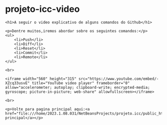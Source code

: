 # projeto-icc-video
<!DOCTYPE html>

<html>

<head>

   <meta charset="UTF-8"/>
   <title>Página do video</title> 

</head>

<body>
    
    <h1>A seguir o video explicativo de alguns comandos do Github</h1>
    
    <p>Dentre muitos,iremos abordar sobre os seguintes comandos:</p>
    <ul>
        <li>Push</li>
        <li>Diff</li>
        <li>Reset</li>    
        <li>Commit</li>
        <li>Remote</li>
    </ul>
    
    <br>
    
    <iframe width="560" height="315" src="https://www.youtube.com/embed/-XZcq33usvE" title="YouTube video player" frameborder="0" allow="accelerometer; autoplay; clipboard-write; encrypted-media; gyroscope; picture-in-picture; web-share" allowfullscreen></iframe>
    
    <br> 
    
    <p>Volte para pagina principal aqui:<a href="file:///home/2023.1.08.031/NetBeansProjects/projeto.icc/public_html/index.html">Página principal</a></p>
    
</body>

</html>
